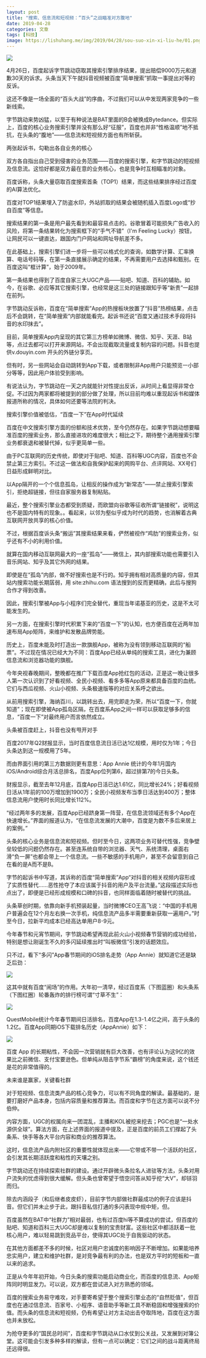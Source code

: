 ```yaml
---
layout: post
title: "搜索、信息流和短视频：“百头”之战瞄准对方腹地"
date: 2019-04-28
categories: 文章
tags: [科技]
image: https://lishuhang.me/img/2019/04/28/sou-suo-xin-xi-liu-he/01.png
---
```


![](https://lishuhang.me/img/2019/04/28/sou-suo-xin-xi-liu-he/01.png)

4月26日，百度起诉字节跳动窃取其搜索引擎排序结果，提出赔偿9000万元和道歉30天的诉求。头条当天下午就抖音视频被百度“简单搜索”抓取一事提出对等的反诉。

这还不像是一场全面的“百头大战”的序曲，不过我们可以从中发现两家竞争的一些新线索。

字节跳动来势凶猛，以至于有种说法是BAT里面的B会被换成Bytedance。但实际上，百度的核心业务搜索引擎并没有那么好“征服”，百度也并非“性格温顺”地不抵抗，在头条的“腹地”——信息流和短视频方面也有所斩获。

两张起诉书，勾勒出各自业务的核心

双方各自指出自己受到侵害的业务范围——百度的搜索引擎，和字节跳动的短视频及信息流。这恰好都是双方最在意的业务核心，也是竞争时互相瞄准的对象。

百度诉称，头条大量窃取百度搜索首条（TOP1）结果，而这些结果排序经过百度的AI算法优化。

百度对TOP1结果埋入了防盗水印，外站抓取的结果会被随机插入百度Logo或“抄自百度”等信息。

搜索结果的第一条是用户最先看到和最容易点击的。谷歌冒着可能损失广告收入的风险，将第一条结果转化为搜索框下的“手气不错”（I'm Feeling Lucky）按钮，让网民可以一键直达，跟国内门户网站和网址导航差不多。

在此基础上，搜索引擎们进一步将一些可以格式化的查询，如数学计算、汇率换算、电话号码等，在第一条直接展示确定的结果，不再需要用户去选择和甄别。在百度这叫“框计算”，始于2009年。

第一条结果也得到了百度自家三大UGC产品——贴吧、知道、百科的辅助。如今，在谷歌、必应等其它搜索引擎，也经常是这三处的链接跟知乎等“新贵”一起排在前列。

字节跳动反诉称，百度在“简单搜索”App的热搜板块放置了“抖音”热榜结果，点击后不会跳转，在“简单搜索”内部就能看完。起诉书还说“百度又通过技术手段将抖音的水印抹去”。

目前，简单搜索App内呈现的其它第三方榜单如微博、微信、知乎、天涯、B站等，点过去都可以打开来源网站，不会出现截取流量或复制内容的问题。抖音也提供v.douyin.com 开头的外链分享页。

但有时，另一些网站会自动跳转到App下载，或者限制非App用户只能预览一小部分等等，因此用户体验受到影响。

有说法认为，字节跳动在一天之内就能针对性提出反诉，从时间上看显得非常仓促。不过因为两家都将被提到的部分做了处理，所以目前均难以重现起诉书和媒体报道所称的情况，具体如何还要等法院的判决。

搜索引擎价值被低估，“百度一下”在App时代延续

百度在中文搜索引擎方面的份额和技术优势，至今仍然存在。如果字节跳动想要瞄准百度的搜索业务，那么直接进攻的难度很大；相比之下，期待整个通用搜索引擎业务都衰退和被替代掉，似乎更简单一些。

由于PC互联网的历史传统，即使对于贴吧、知道、百科等UGC内容，百度也不会禁止第三方索引。不过这一做法和自我保护起来的网购平台、点评网站、XX号们日益形成鲜明对比。

以App隔开的一个个信息孤岛，让相反的操作成为“新常态”——禁止搜索引擎索引，拒绝超链接，但往自家服务器复制粘贴。

最近，整个搜索引擎业态都受到质疑，而欧盟向谷歌等征收所谓“链接税”，说明这也不是国内特有的现象。。看起来，以邻为壑似乎成为时代的趋势，也消解着古典互联网开放共享的核心价值。

不过，根据百度诉头条“搬运”其搜索结果来看，俨然被视作“鸡肋”的搜索业务，似乎还有不小的利用价值。

就算在国内移动互联网最大的一座“孤岛”——微信上，其内部搜索功能也需要引入音乐网站、知乎及其它外网的结果。

即使是在“孤岛”内部，做不好搜索也是不行的。知乎拥有相对高质量的内容，但其站内搜索功能长期孱弱，用 site:zhihu.com 语法搜到的反而更精确，此后与搜狗合作才得到改善。

因此，搜索引擎被App与小程序们完全替代，重现当年诺基亚的历史，这是不太可能发生的。

另一方面，在搜索引擎时代积累下来的“百度一下”的认知，也方便百度在近两年加速布局App矩阵，来维护和发散品牌势能。

历史上，百度未能及时打造出一款旗舰App，被称为没有领到移动互联网的“船票”。不过现在情况已经大为不同：百度App已经从单纯的搜索工具，进化为兼顾信息流和浏览器功能的旗舰。

今年央视春晚期间，整晚都在推广下载百度App抢红包的活动，正是这一晚让很多人第一次认识到了好看视频、全民小视频、看多多等App原来都具备百度的血统。它们与西瓜视频、火山小视频、头条极速版等的对应关系呼之欲出。

从前用搜索引擎，海纳百川，以跳转出去，用完即走为荣，所以“百度一下，你就知道”；现在即使被App孤岛区隔，在百度系App之间一样可以获取足够多的信息，“百度一下”对最终用户而言依然成立。

头条被百度赶上，抖音也没有甩开对手

百度2017年Q2财报显示，当时百度信息流日活已达1亿规模，用时仅为1年；今日头条达到这一规模用了5年。

而由界面引用的第三方数据则更有意思：App Annie 统计的今年1月国内iOS/Android综合月活总排名，百度App位列第6，超过排第7的今日头条。

财报显示，截至去年12月底，百度App日活已达1.61亿，同比增长24%；好看视频日活从1年前的100万增加到1900万；全民小视频发布当季日活达到400万；整体信息流用户使用时长同比增长112%。

“经过两年多的发展，百度App已经跻身第一阵营，在信息流领域还有多个App在快速增长。”界面的报道认为，“在信息流发展的大潮中，百度是为数不多后来居上的案例。”

头条的核心业务是信息流和短视频。但时至今日，这两项业务可替代性强，竞争壁垒较低的问题仍然存在。甚至连系统自带的浏览器、天气、系统清理，桌面右滑“负一屏”也都会带上一个信息流。一些不敏感的手机用户，甚至不会留意到自己在看的是A而不是B。

字节的起诉书中写道，其诉称的百度“简单搜索”App“对抖音的相关视频内容形成了实质性替代……恶性抢夺了本应该属于抖音的用户及平台流量。”这段描述实际也点出了，即便是已经形成规模和口碑的抖音，也同样面临着随时被替代的挑战。

头条草创时期，依靠向新手机预装起量，当时微博CEO王高飞说：“中国的手机用户普遍会在12个月左右换一次手机，纯信息流产品多半需要重新获取一遍用户。”时至今日，拉新平均成本已经高达单用户8-9元。

今年春节和元宵节期间，字节跳动希望再现此前火山小视频春节营销的成功经验，特别是想让刚诞生不久的多闪延续推出时“叫板微信”引发的话题效应。

只不过，看下“多闪”App春节期间的iOS排名走势（App Annie）就知道它还是缺乏后劲：

![](https://lishuhang.me/img/2019/04/28/sou-suo-xin-xi-liu-he/02.jpg)

这其中就有百度“闹场”的作用。大年初一清早，经过百度系（下图蓝圈）和头条系（下图红圈）轮番轰炸的排行榜可谓“寸草不生”：

![](https://lishuhang.me/img/2019/04/28/sou-suo-xin-xi-liu-he/03.png)

QuestMobile统计今年春节期间日活排名，百度App在1.3-1.4亿之间，高于头条的1.2亿。百度App同期iOS下载排名历史（AppAnnie）如下：

![](https://lishuhang.me/img/2019/04/28/sou-suo-xin-xi-liu-he/04.png)

百度 App 的长期粘性，不会因一次营销就有巨大改善，也有评论认为这9亿的效果比之前微信、支付宝要逊色。但单纯从阻击字节系“霸榜”的角度来说，这个钱还是花的非常值得的。

未来谁是赢家，关键看社群

对于短视频、信息流类产品的核心竞争力，可以有不同角度的解读。最基础的，是要打磨好产品本身，包括内容质量和推荐算法。而百度和字节在这方面可以说不分伯仲。

内容方面，UGC的权属向来一团混乱，主播和KOL被挖来挖去；PGC也是“一处水源供全球”。算法方面，在上述界面的报道中提及，正是百度的前员工们撑起了头条系、快手等各大平台内容和商业的推荐算法。

这时，信息流产品内附社区的重要性就体现出来——它带或不带一个活跃的社区，会引发其长期活跃度和粘性的天壤之别。

字节跳动还在持续探索社群的建设。通过开辟微头条拉名人进驻等方法，头条对用户流失的忧虑得到很大缓解。但头条也曾寄望于悟空问答从知乎挖“大V”，却铩羽而归。

除去内涵段子（和后继者皮皮虾），目前字节内部做社群最成功的例子应该是抖音。但它们并未止步于此，跟抖音私信打通的多闪表现中规中矩，但。

百度虽然在BAT中“社群力”相对最弱，也有过百度hi等不算成功的尝试，但百度的贴吧、知道和百科三大UGC却是难以复制的宝贵财富。这些社区中都活跃着一批核心用户，难以轻易跳到竞品平台，使得其UGC处于自我驱动的状态。

在其他方面都差不多的时候，社区对用户忠诚度的影响因子不断增加。如果能培养忠实用户，建立和维护社群，是对竞争最有利的办法，也是双方平时的短板和一直以来的追求。

正是从今年年初开始，今日头条的搜索功能启动商业化，而百度的信息流、App矩阵同时明显发力。可以说，双方都在尝试进入对方熟悉的领域。

百度的搜索业务易守难攻，对手要寄希望于整个搜索引擎业态的“自然贬值”，但百度也在通过信息流、百家号、小程序、语音助手等新工具不断稳固和增强搜索的价值。而头条的信息流和短视频，仍有希望让对方主动出击夺取阵地，百度在这方面也并未放松。

为抢夺更多的“国民总时间”，百度和字节跳动从口水仗到公关战，又发展到对簿公堂。这可能会引发多种多样的解读，但有一点可以确定：它们之间的战斗距离终局还远得很。